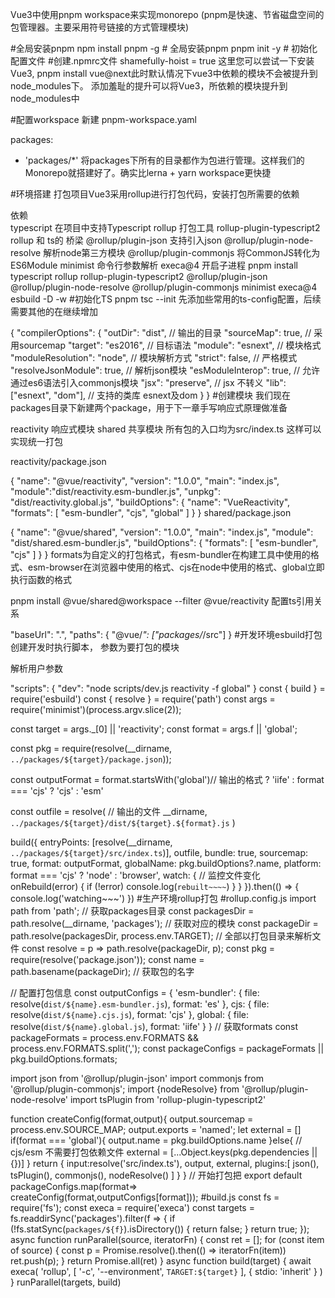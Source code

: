 Vue3中使用pnpm workspace来实现monorepo (pnpm是快速、节省磁盘空间的包管理器。主要采用符号链接的方式管理模块)

#全局安装pnpm
npm install pnpm -g # 全局安装pnpm
pnpm init -y # 初始化配置文件
#创建.npmrc文件
shamefully-hoist = true
这里您可以尝试一下安装Vue3, pnpm install vue@next此时默认情况下vue3中依赖的模块不会被提升到node_modules下。 添加羞耻的提升可以将Vue3，所依赖的模块提升到node_modules中

#配置workspace
新建 pnpm-workspace.yaml

packages:
  - 'packages/*'
将packages下所有的目录都作为包进行管理。这样我们的Monorepo就搭建好了。确实比lerna + yarn workspace更快捷

#环境搭建
打包项目Vue3采用rollup进行打包代码，安装打包所需要的依赖

依赖	
typescript	在项目中支持Typescript
rollup	打包工具
rollup-plugin-typescript2	rollup 和 ts的 桥梁
@rollup/plugin-json	支持引入json
@rollup/plugin-node-resolve	解析node第三方模块
@rollup/plugin-commonjs	将CommonJS转化为ES6Module
minimist	命令行参数解析
execa@4	开启子进程
pnpm install typescript rollup rollup-plugin-typescript2 @rollup/plugin-json @rollup/plugin-node-resolve @rollup/plugin-commonjs minimist execa@4 esbuild   -D -w
#初始化TS
pnpm tsc --init
先添加些常用的ts-config配置，后续需要其他的在继续增加

{
  "compilerOptions": {
    "outDir": "dist", // 输出的目录
    "sourceMap": true, // 采用sourcemap
    "target": "es2016", // 目标语法
    "module": "esnext", // 模块格式
    "moduleResolution": "node", // 模块解析方式
    "strict": false, // 严格模式
    "resolveJsonModule": true, // 解析json模块
    "esModuleInterop": true, // 允许通过es6语法引入commonjs模块
    "jsx": "preserve", // jsx 不转义
    "lib": ["esnext", "dom"], // 支持的类库 esnext及dom
  }
}
#创建模块
我们现在packages目录下新建两个package，用于下一章手写响应式原理做准备

reactivity 响应式模块
shared 共享模块
所有包的入口均为src/index.ts 这样可以实现统一打包

reactivity/package.json

{
  "name": "@vue/reactivity",
  "version": "1.0.0",
  "main": "index.js",
  "module":"dist/reactivity.esm-bundler.js",
  "unpkg": "dist/reactivity.global.js",
  "buildOptions": {
    "name": "VueReactivity",
    "formats": [
      "esm-bundler",
      "cjs",
      "global"
    ]
  }
}
shared/package.json

{
    "name": "@vue/shared",
    "version": "1.0.0",
    "main": "index.js",
    "module": "dist/shared.esm-bundler.js",
    "buildOptions": {
        "formats": [
            "esm-bundler",
            "cjs"
        ]
    }
}
formats为自定义的打包格式，有esm-bundler在构建工具中使用的格式、esm-browser在浏览器中使用的格式、cjs在node中使用的格式、global立即执行函数的格式

pnpm install @vue/shared@workspace --filter @vue/reactivity
配置ts引用关系

"baseUrl": ".",
"paths": {
    "@vue/*": ["packages/*/src"]
}
#开发环境esbuild打包
 创建开发时执行脚本， 参数为要打包的模块

解析用户参数

"scripts": {
    "dev": "node scripts/dev.js reactivity -f global"
}
const { build } = require('esbuild')
const { resolve } = require('path')
const args = require('minimist')(process.argv.slice(2));

const target = args._[0] || 'reactivity';
const format = args.f || 'global';

const pkg = require(resolve(__dirname, `../packages/${target}/package.json`));

const outputFormat = format.startsWith('global')// 输出的格式
    ? 'iife'
    : format === 'cjs'
        ? 'cjs'
        : 'esm'

const outfile = resolve( // 输出的文件
    __dirname,
    `../packages/${target}/dist/${target}.${format}.js`
)

build({
    entryPoints: [resolve(__dirname, `../packages/${target}/src/index.ts`)],
    outfile,
    bundle: true,
    sourcemap: true,
    format: outputFormat,
    globalName: pkg.buildOptions?.name,
    platform: format === 'cjs' ? 'node' : 'browser',
    watch: { // 监控文件变化
        onRebuild(error) {
            if (!error) console.log(`rebuilt~~~~`)
        }
    }
}).then(() => {
    console.log('watching~~~')
})
#生产环境rollup打包
#rollup.config.js
import path from 'path';
// 获取packages目录
const packagesDir = path.resolve(__dirname, 'packages');
// 获取对应的模块
const packageDir = path.resolve(packagesDir, process.env.TARGET);
// 全部以打包目录来解析文件
const resolve = p => path.resolve(packageDir, p);
const pkg = require(resolve('package.json'));
const name = path.basename(packageDir); // 获取包的名字

// 配置打包信息
const outputConfigs = {
    'esm-bundler': {
        file: resolve(`dist/${name}.esm-bundler.js`),
        format: 'es'
    },
    cjs: {
        file: resolve(`dist/${name}.cjs.js`),
        format: 'cjs'
    },
    global: {
        file: resolve(`dist/${name}.global.js`),
        format: 'iife'
    }
}
// 获取formats
const packageFormats = process.env.FORMATS &&  process.env.FORMATS.split(',');
const packageConfigs =  packageFormats || pkg.buildOptions.formats;

import json from '@rollup/plugin-json'
import commonjs from '@rollup/plugin-commonjs';
import {nodeResolve} from '@rollup/plugin-node-resolve'
import tsPlugin from 'rollup-plugin-typescript2'

function createConfig(format,output){
    output.sourcemap = process.env.SOURCE_MAP;
    output.exports = 'named'; 
    let external = []
    if(format === 'global'){ 
        output.name = pkg.buildOptions.name
    }else{ // cjs/esm 不需要打包依赖文件
        external = [...Object.keys(pkg.dependencies || {})]
    }
    return {
        input:resolve('src/index.ts'),
        output,
        external,
        plugins:[
            json(),
            tsPlugin(),
            commonjs(),
            nodeResolve()
        ]
    }
}
// 开始打包把
export default packageConfigs.map(format=> createConfig(format,outputConfigs[format]));
#build.js
const fs = require('fs');
const execa = require('execa')
const targets = fs.readdirSync('packages').filter(f => {
    if (!fs.statSync(`packages/${f}`).isDirectory()) {
        return false;
    }
    return true;
});
async function runParallel(source, iteratorFn) {
    const ret = [];
    for (const item of source) {
        const p = Promise.resolve().then(() => iteratorFn(item))
        ret.push(p);
    }
    return Promise.all(ret)
}
async function build(target) {
    await execa(
        'rollup',
        [
            '-c',
            '--environment',
            `TARGET:${target}`
        ],
        { stdio: 'inherit' }
    )
}
runParallel(targets, build)